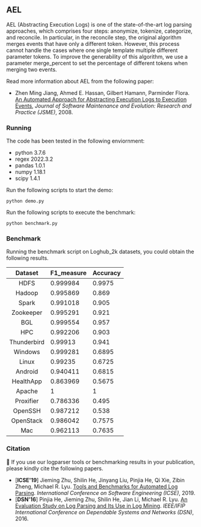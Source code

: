 ## AEL

AEL (Abstracting Execution Logs) is one of the state-of-the-art log parsing approaches, which comprises four steps: anonymize, tokenize, categorize, and reconcile. In particular, in the reconcile step, the original algorithm merges events that have only a different token. However, this process cannot handle the cases where one single template multiple different parameter tokens. To improve the generability of this algorithm, we use a parameter merge_percent to set the percentage of different tokens when merging two events.

Read more information about AEL from the following paper:

+ Zhen Ming Jiang, Ahmed E. Hassan, Gilbert Hamann, Parminder Flora. [An Automated Approach for Abstracting Execution Logs to Execution Events](http://www.cse.yorku.ca/~zmjiang/publications/jsme2008.pdf), *Journal of Software Maintenance and Evolution: Research and Practice (JSME)*, 2008.


### Running

The code has been tested in the following enviornment:
+ python 3.7.6
+ regex 2022.3.2
+ pandas 1.0.1
+ numpy 1.18.1
+ scipy 1.4.1

Run the following scripts to start the demo:

```
python demo.py
```

Run the following scripts to execute the benchmark:

```
python benchmark.py
```

### Benchmark

Running the benchmark script on Loghub_2k datasets, you could obtain the following results.

|   Dataset   | F1_measure | Accuracy |
|:-----------:|:--------------|:------------|
|     HDFS    | 0.999984       | 0.9975       |
|    Hadoop   | 0.995869       | 0.869        |
|    Spark    | 0.991018       | 0.905        |
|  Zookeeper  | 0.995291       | 0.921        |
|     BGL     | 0.999554       | 0.957        |
|     HPC     | 0.992206       | 0.903        |
| Thunderbird | 0.99913        | 0.941        |
|   Windows   | 0.999281       | 0.6895       |
|    Linux    | 0.99235        | 0.6725       |
|   Android   | 0.940411       | 0.6815       |
|  HealthApp  | 0.863969       | 0.5675       |
|    Apache   | 1              | 1            |
|  Proxifier  | 0.786336       | 0.495        |
|   OpenSSH   | 0.987212       | 0.538        |
|  OpenStack  | 0.986042       | 0.7575       |
|     Mac     | 0.962113       | 0.7635       |


### Citation

:telescope: If you use our logparser tools or benchmarking results in your publication, please kindly cite the following papers.

+ [**ICSE'19**] Jieming Zhu, Shilin He, Jinyang Liu, Pinjia He, Qi Xie, Zibin Zheng, Michael R. Lyu. [Tools and Benchmarks for Automated Log Parsing](https://arxiv.org/pdf/1811.03509.pdf). *International Conference on Software Engineering (ICSE)*, 2019.
+ [**DSN'16**] Pinjia He, Jieming Zhu, Shilin He, Jian Li, Michael R. Lyu. [An Evaluation Study on Log Parsing and Its Use in Log Mining](https://jiemingzhu.github.io/pub/pjhe_dsn2016.pdf). *IEEE/IFIP International Conference on Dependable Systems and Networks (DSN)*, 2016.
